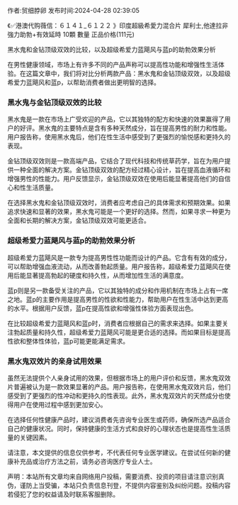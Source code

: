 <p>作者:贸细脖卵 发布时间:2024-04-28 02:39:05</p>
<p>《✅港澳代购薇信：６１４１_６１２２ 》印度超級希愛力混合片 犀利士,他達拉非 強力助勃+有效延時 10顆 數量 正品价格(111元) </p>
									<p></p><p>黑水鬼和金钻顶级双效的比较，以及超级希爱力蓝飓风与蓝p的助勃效果分析</p><p>在男性健康领域，市场上有许多不同的产品声称可以提高性功能和增强性生活体验。在这篇文章中，我们将对比分析两款产品：黑水鬼和金钻顶级双效，以及超级希爱力蓝飓风和蓝p，以帮助消费者做出更明智的选择。</p><p></p><h3 style>黑水鬼与金钻顶级双效的比较</h3><p>黑水鬼是一款在市场上广受欢迎的产品，它以其独特的配方和快速的效果赢得了用户的好评。黑水鬼的主要特点是含有多种天然成分，旨在提高男性的耐力和性能。用户报告称，使用黑水鬼后，他们在性生活中感受到了更强烈的愉悦感和更持久的表现。</p><p>金钻顶级双效则是一款高端产品，它结合了现代科技和传统草药学，旨在为用户提供一种全面的解决方案。金钻顶级双效的配方经过精心设计，旨在提高血液循环和增强男性的性能力。用户反馈显示，金钻顶级双效在使用后能显著提高他们的自信心和性生活质量。</p><p>在选择黑水鬼和金钻顶级双效时，消费者应考虑自己的具体需求和预期效果。如果追求快速和显著的效果，黑水鬼可能是一个更好的选择。然而，如果寻求一种更为全面和长期的解决方案，金钻顶级双效可能更适合。</p><h3 style>超级希爱力蓝飓风与蓝p的助勃效果分析</h3><p>超级希爱力蓝飓风是一款专为提高男性性功能而设计的产品。它含有有效的成分，可以帮助增强血液流动，从而改善勃起质量。用户报告称，超级希爱力蓝飓风在使用后能显著提高勃起的硬度和持久性，从而增加性生活的满意度。</p><p>蓝p则是另一款备受关注的产品，它以其独特的成分和作用机制在市场上占有一席之地。蓝p的主要作用是提高男性的性欲和性能力，帮助用户在性生活中达到更高的水平。根据用户反馈，蓝p在提高性欲和增强性体验方面表现出色。</p><p>在比较超级希爱力蓝飓风和蓝p时，消费者应根据自己的需求来选择。如果主要关注勃起质量和持久性，超级希爱力蓝飓风可能是更合适的选择。而如果目标是提高性欲和整体性体验，蓝p可能更能满足需求。</p><p></p><h3 style>黑水鬼双效片的亲身试用效果</h3><p>虽然无法提供个人亲身试用的效果，但根据市场上的用户评价和反馈，黑水鬼双效片普遍被认为是一款效果显著的产品。用户报告称，在使用黑水鬼双效片后，他们感受到了更强烈的性冲动和更持久的性表现。此外，黑水鬼双效片的天然成分也使得用户在使用过程中感到更加安心。</p><p>在选择任何性健康产品时，建议消费者先咨询专业医生或药师，确保所选产品适合自己的健康状况。同时，保持健康的生活方式和良好的心理状态也是提高性生活质量的关键因素。</p><p>请注意，本文提供的信息仅供参考，不代表任何专业医学建议。在尝试任何新的健康补充品或治疗方法之前，请务必咨询医疗专业人士。</p><p></p><p></p>				声明：本站所有文章均来自网络用户投稿，需要消费、投资的项目请注意识别真伪，谨防上当受骗，本站只负责信息刊登，不提供内容鉴别及纠纷问题。投稿内容若侵犯了您的权益请及时联系客服删除。				
